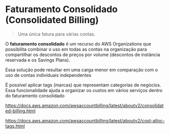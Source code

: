 # Faturamento Consolidado (Consolidated Billing)

> Uma única fatura para várias contas.

O **faturamento consolidado** é um recurso do AWS Organizations que possibilita combinar o uso em todas as contas na organização para compartilhar os descontos de preços por volume (descontos de instância reservada e os Savings Plans).

Essa solução pode resultar em uma carga menor em comparação com o uso de contas individuais independentes

É possível aplicar tags (marcas) que representam categorias de negócios. Essa funcionalidade ajuda a organizar os custos em vários serviços dentro do faturamento consolidado

<https://docs.aws.amazon.com/awsaccountbilling/latest/aboutv2/consolidated-billing.html>

<https://docs.aws.amazon.com/awsaccountbilling/latest/aboutv2/cost-alloc-tags.html>
